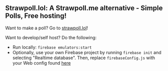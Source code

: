 ## Strawpoll.lol: A Strawpoll.me alternative - Simple Polls, Free hosting!

Want to make a poll? Go to [strawpoll.lol](https://strawpoll.lol/)!

Want to develop/self host? Do the following:

* Run locally: `firebase emulators:start`
* Optionally, use your own Firebase project by running `firebase init` and selecting "Realtime database". Then, replace `firebaseConfig.js` with your Web config found [here](https://console.firebase.google.com/u/0/project/_/settings/general/)
